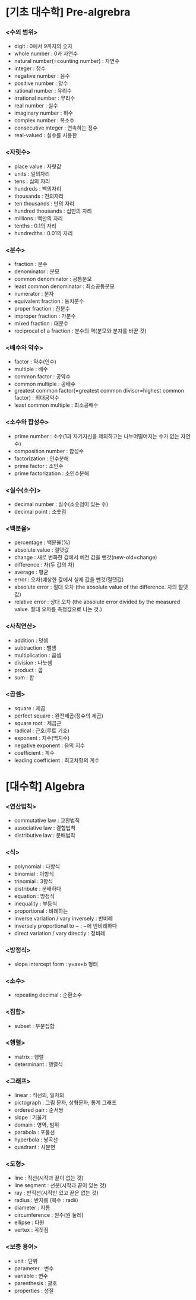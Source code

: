 # [기초 대수학] Pre-algrebra
### <수의 범위>
- digit : 0에서 9까지의 숫자
- whole number : 0과 자연수
- natural number(=counting number) : 자연수
- integer : 정수
- negative number : 음수 
- positive number : 양수
- rational number : 유리수
- irrational number : 무리수
- real number : 실수
- imaginary number : 허수
- complex number : 복소수
- consecutive integer : 연속하는 정수
- real-valued : 실수를 사용한
 
### <자릿수>
- place value : 자릿값
- units : 일의자리
- tens : 십의 자리
- hundreds : 백의자리
- thousands : 천의자리
- ten thousands : 만의 자리
- hundred thousands : 십만의 자리
- millions : 백만의 자리
- tenths : 0.1의 자리
- hundredths : 0.01의 자리

### <분수>
- fraction : 분수
- denominator : 분모
- common denominator : 공통분모
- least common denominator : 최소공통분모
- numerator : 분자
- equivalent fraction : 동치분수
- proper fraction : 진분수
- improper fraction : 가분수
- mixed fraction : 대분수
- reciprocal of a fraction : 분수의 역(분모와 분자를 바꾼 것)

### <배수와 약수>
- factor : 약수(인수)
- multiple : 배수
- common factor : 공약수
- common multiple : 공배수
- greatest common factor(=greatest common divisor=highest common factor) : 최대공약수
- least common multiple : 최소공배수
 
### <소수와 합성수>
- prime number : 소수(1과 자기자신을 제외하고는 나누어떨어지는 수가 없는 자연수)
- composition number : 합성수
- factorization : 인수분해
- prime factor : 소인수
- prime factorization : 소인수분해

### <실수(소수)>
- decimal number : 실수(소숫점이 있는 수)
- decimal point : 소숫점
 
### <백분율>
- percentage : 백분율(%)
- absolute value : 절댓값
- change : 새로 변화한 값에서 예전 값을 뺀것(new-old=change)
- difference : 차(두 값의 차)
- average : 평균
- error : 오차(예상한 값에서 실제 값을 뺀것/절댓값)
- absolute error : 절대 오차 (the absolute value of the difference. 차의 절댓값)
- relative error : 상대 오차 (the absolute error divided by the measured value. 절대 오차를 측정값으로 나눈 것.)

### <사칙연산>
- addition : 덧셈
- subtraction : 뺄셈
- multiplication : 곱셈
- division : 나눗셈
- product : 곱
- sum : 합

### <곱셈>
- square : 제곱
- perfect square : 완전제곱(정수의 제곱)
- square root : 제곱근
- radical : 근호(루트 기호)
- exponent : 지수(멱지수)
- negative exponent : 음의 지수
- coefficient : 계수
- leading coefficient : 최고차항의 계수

# [대수학] Algebra 
### <연산법칙>
- commutative law : 교환법칙
- associative law : 결합법칙
- distributive law : 분배법칙

### <식>
- polynomial : 다항식
- binomial : 이항식
- trinomial : 3항식
- distribute : 분배하다
- equation : 방정식
- inequality : 부등식
- proportional : 비례하는
- inverse variation / vary inversely : 반비례
- inversely proportional to ~ : ~에 반비례하다
- direct variation / vary directly : 정비례

### <방정식>
- slope intercept form : y=ax+b 형태

### <소수>
- repeating decimal : 순환소수

### <집합>
- subset : 부분집합

### <행렬>
- matrix : 행렬
- determinant : 행렬식

### <그래프>
- linear : 직선의, 일차의
- pictograph : 그림 문자, 상형문자, 통계 그래프
- ordered pair : 순서쌍
- slope : 기울기
- domain : 영역, 범위
- parabola : 포물선
- hyperbola : 쌍곡선
- quadrant : 사분면

### <도형>
- line : 직선(시작과 끝이 없는 것)
- line segment : 선분(시작과 끝이 있는 것)
- ray : 반직선(시작만 있고 끝은 없는 것)
- radius : 반지름 (복수 : radii)
- diameter : 지름
- circumference : 원주(원 둘레)
- ellipse : 타원
- vertex : 꼭짓점

### <보충 용어>
- unit : 단위
- parameter : 변수
- variable : 변수
- parenthesis : 괄호
- properties : 성질